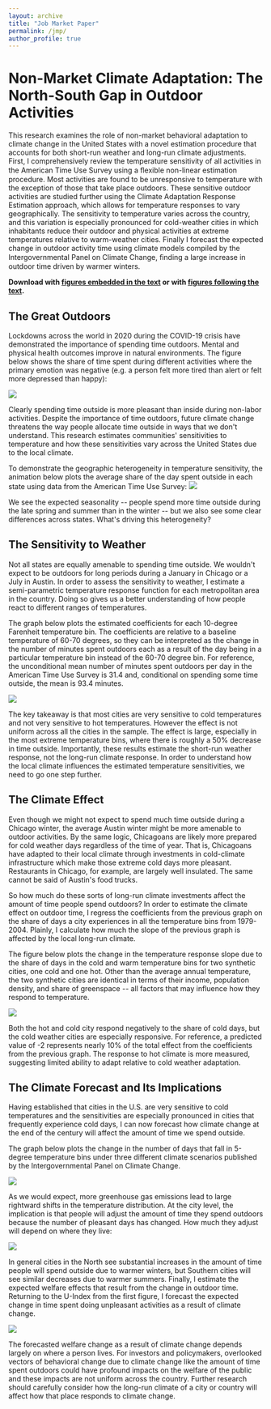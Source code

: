 ```yaml
---
layout: archive
title: "Job Market Paper"
permalink: /jmp/
author_profile: true
---
```

# Non-Market Climate Adaptation: The North-South Gap in Outdoor Activities

This research examines the role of non-market behavioral adaptation to climate change in the United States with a novel estimation procedure that accounts for both short-run weather and long-run climate adjustments. First, I comprehensively review the temperature sensitivity of all activities in the American Time Use Survey using a ﬂexible non-linear estimation procedure. Most activities are found to be unresponsive to temperature with the exception of those that take place outdoors. These sensitive outdoor activities are studied further using the Climate Adaptation Response Estimation approach, which allows for temperature responses to vary geographically. The sensitivity to temperature varies across the country, and this variation is especially pronounced for cold-weather cities in which inhabitants reduce their outdoor and physical activities at extreme temperatures relative to warm-weather cities. Finally I forecast the expected change in outdoor activity time using climate models compiled by the Intergovernmental Panel on Climate Change, ﬁnding a large increase in outdoor time driven by warmer winters.

**Download with [figures embedded in the text](http://seantoconnor.github.io/files/atus_textFigures.pdf) or with  [figures following the text](http://seantoconnor.github.io/files/atus.pdf).**

## The Great Outdoors

Lockdowns across the world in 2020 during the COVID-19 crisis have demonstrated the importance of spending time outdoors. Mental and physical health outcomes improve in natural environments. The figure below shows the share of time spent during different activities where the primary emotion was negative (e.g. a person felt more tired than alert or felt more depressed than happy):

![](http://seantoconnor.github.io/images/u_index.png)

Clearly spending time outside is more pleasant than inside during non-labor activities. Despite the importance of time outdoors, future climate change threatens the way people allocate time outside in ways that we don't understand. This research estimates communities' sensitivities to temperature and how these sensitivities vary across the United States due to the local climate.

To demonstrate the geographic heterogeneity in temperature sensitivity, the animation below plots the average share of the day spent outside in each state using data from the American Time Use Survey:
![](http://seantoconnor.github.io/images/facet.gif)

We see the expected seasonality -- people spend more time outside during the late spring and summer than in the winter -- but we also see some clear differences across states. What's driving this heterogeneity?

## The Sensitivity to Weather

Not all states are equally amenable to spending time outside. We wouldn't expect to be outdoors for long periods during a January in Chicago or a July in Austin. In order to assess the sensitivity to weather, I estimate a semi-parametric temperature response function for each metropolitan area in the country. Doing so gives us a better understanding of how people react to different ranges of temperatures.

The graph below plots the estimated coefficients for each 10-degree Farenheit temperature bin. The coefficients are relative to a baseline temperature of 60-70 degrees, so they can be interpreted as the change in the number of minutes spent outdoors each as a result of the day being in a particular temperature bin instead of the 60-70 degree bin. For reference, the unconditional mean number of minutes spent outdoors per day in the American Time Use Survey is 31.4 and, conditional on spending some time outside, the mean is 93.4 minutes.

![](http://seantoconnor.github.io/images/care_stage1_alt.png)

The key takeaway is that most cities are very sensitive to cold temperatures and not very sensitive to hot temperatures. However the effect is not uniform across all the cities in the sample. The effect is large, especially in the most extreme temperature bins, where there is roughly a 50% decrease in time outside. Importantly, these results estimate the short-run weather response, not the long-run climate response. In order to understand how the local climate influences the estimated temperature sensitivities, we need to go one step further.

## The Climate Effect

Even though we might not expect to spend much time outside during a Chicago winter, the average Austin winter might be more amenable to outdoor activities. By the same logic, Chicagoans are likely more prepared for cold weather days regardless of the time of year. That is, Chicagoans have adapted to their local climate through investments in cold-climate infrastructure which make those extreme cold days more pleasant. Restaurants in Chicago, for example, are largely well insulated. The same cannot be said of Austin's food trucks. 

So how much do these sorts of long-run climate investments affect the amount of time people spend outdoors? In order to estimate the climate effect on outdoor time, I regress the coefficients from the previous graph on the share of days a city experiences in all the temperature bins from 1979-2004. Plainly, I calculate how much the slope of the previous graph is affected by the local long-run climate.

The figure below plots the change in the temperature response slope due to the share of days in the cold and warm temperature bins for two synthetic cities, one cold and one hot. Other than the average annual temperature, the two synthetic cities are identical in terms of their income, population density, and share of greenspace -- all factors that may influence how they respond to temperature.

![](http://seantoconnor.github.io/images/stage2_sim.png)

Both the hot and cold city respond negatively to the share of cold days, but the cold weather cities are especially responsive. For reference, a predicted value of -2 represents nearly 10% of the total effect from the coefficients from the previous graph. The response to hot climate is more measured, suggesting limited ability to adapt relative to cold weather adaptation.


## The Climate Forecast and Its Implications

Having established that cities in the U.S. are very sensitive to cold temperatures and the sensitivities are especially pronounced in cities that frequently experience cold days, I can now forecast how climate change at the end of the century will affect the amount of time we spend outside. 

The graph below plots the change in the number of days that fall in 5-degree temperature bins under three different climate scenarios published by the Intergovernmental Panel on Climate Change.

![](http://seantoconnor.github.io/images/ipcc_scenarios.png)

As we would expect, more greenhouse gas emissions lead to large rightward shifts in the temperature distribution. At the city level, the implication is that people will adjust the amount of time they spend outdoors because the number of pleasant days has changed. How much they adjust will depend on where they live:

![](http://seantoconnor.github.io/images/coef_sim.png)

In general cities in the North see substantial increases in the amount of time people will spend outside due to warmer winters, but Southern cities will see similar decreases due to warmer summers. Finally, I estimate the expected welfare effects that result from the change in outdoor time. Returning to the U-Index from the first figure, I forecast the expected change in time spent doing unpleasant activities as a result of climate change. 

![](http://seantoconnor.github.io/images/u_index_change.png)

The forecasted welfare change as a result of climate change depends largely on where a person lives. For investors and policymakers, overlooked vectors of behavioral change due to climate change like the amount of time spent outdoors could have profound impacts on the welfare of the public and these impacts are not uniform across the country. Further research should carefully consider how the long-run climate of a city or country will affect how that place responds to climate change.